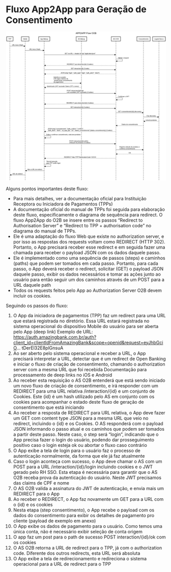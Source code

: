 # Fluxo App2App para Geração de Consentimento

![Lista Falhas](images/sequencia-app2app.png)

Alguns pontos importantes deste fluxo:

- Para mais detalhes, ver a documentação oficial para Instituição Receptora ou Iniciadora de Pagamentos (TPPs)
- A documentação oficial do manual de TPPs foi seguida para elaboração deste fluxo, especificamente o diagrama de sequência para redirect. O fluxo App2App do O2B se insere entre os passos “Redirect to Authorisation Server” e “Redirect to TPP + authorisation code” no diagrama do manual de TPPs. 
- Ele é uma adaptação do fluxo Web que existe no authorization server, e por isso as respostas dos requests voltam como REDIRECT (HTTP 302). Portanto, o App precisará receber esse redirect e em seguida fazer uma chamada para receber o payload JSON com os dados daquele passo.
- Ele é implementado como uma sequência de passos (steps) e caminhos (paths) que podem ser tomados em cada passo. Portanto, para cada passo, o App deverá receber o redirect, solicitar (GET) o payload JSON daquele passo, exibir os dados necessários e tomar as ações junto ao usuário para então seguir um dos caminhos através de um POST para a URL daquele path
- Todos os requests feitos pelo App ao Authorization Server O2B devem incluir os cookies.

Seguindo os passos do fluxo:

1.	O App da iniciadora de pagamentos (TPP) faz um redirect para uma URL que estará registrada no diretório. Essa URL estará registrada no sistema operacional do dispositivo Mobile do usuário para ser aberta pelo App (deep link)
Exemplo de URL: https://auth.amazingbank.com.br/auth?client_id=clientIdFromAmazingBank&scope=openid&request=eyJhbGciO... tDerEl32E8plGnsuA
2.	Ao ser aberto pelo sistema operacional e receber a URL, o App precisará interpretar a URL, detectar que é um redirect de Open Banking e iniciar o fluxo de criação de consentimento, chamando o authorization server com a mesma URL que foi recebida
Documentação para processamento de deep links no iOS e Android
3.	Ao receber esta requisição o AS O2B entenderá que está sendo iniciado um novo fluxo de criação de consentimento, e irá responder com um REDIRECT para uma URL relativa /interaction/{id} e um conjunto de Cookies. Este {id} é um hash utilizado pelo AS em conjunto com os cookies para acompanhar o estado deste fluxo de geração de consentimento que está iniciando
4.	Ao receber a resposta de REDIRECT para URL relativa, o App deve fazer um GET com content type JSON para a mesma URL que veio no redirect, incluindo o {id}  e os Cookies. O AS responderá com o payload JSON informando o passo atual e os caminhos que podem ser tomados a partir deste passo. Neste caso, o step será “login”, indicando que o App precisa fazer o login do usuário, podendo dar prosseguimento positivo caso o login esteja ok ou abortar o fluxo caso contrário
5.	O App exibe a tela de login para o usuário faz o processo de autenticação normalmente, da forma que ele já faz atualmente
6.	Caso o login aconteça com sucesso, o App deve chamar o AS com um POST para a URL /interaction/{id}/login incluindo cookies e o JWT gerado pelo RH SSO. Esta etapa é necessária para garantir que o AS O2B receba prova da autenticação do usuário. Neste JWT precisamos das claims de CPF e nome
7.	O AS O2B valida a assinatura do JWT de autenticação, e envia mais um REDIRECT para o App
8.	Ao receber o REDIRECT, o App faz novamente um GET para a URL com o {id} e os cookies
9.	Nesta etapa (step consentimento), o App recebe o payload com os dados do consentimento para exibir os detalhes de pagamento pro cliente (payload de exemplo em anexo)
10.	O App exibe os dados de pagamento para o usuário. Como temos uma única conta, não é necessário exibir seleção de conta origem
11.	O app faz um post para o path de sucesso POST interaction/{id}/ok com os cookies
12.	O AS O2B retorna a URL de redirect para o TPP, já com o authorization code. Diferente dos outros redirects, esta URL será absoluta
13.	O App exibe a tela de redirecionamento e redireciona o sistema operacional para a URL de redirect para o TPP
